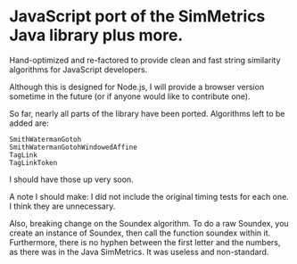 JavaScript port of the SimMetrics Java library plus more.
===

Hand-optimized and re-factored to provide clean and fast string similarity algorithms for JavaScript developers.

Although this is designed for Node.js, I will provide a browser version sometime in the future (or if anyone would like to contribute one).

So far, nearly all parts of the library have been ported. Algorithms left to be added are:

	SmithWatermanGotoh
	SmithWatermanGotohWindowedAffine
	TagLink
	TagLinkToken

I should have those up very soon.

A note I should make: I did not include the original timing tests for each one. I think they are unnecessary.

Also, breaking change on the Soundex algorithm. To do a raw Soundex, you create an instance of Soundex, then call the function soundex within it. Furthermore, there is no hyphen between the first letter and the numbers, as there was in the Java SimMetrics. It was useless and non-standard.

